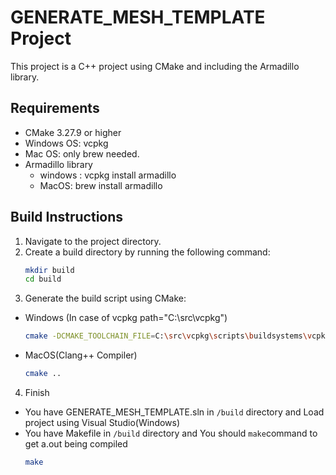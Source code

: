 # GENERATE_MESH_TEMPLATE Project

This project is a C++ project using CMake and including the Armadillo library.

## Requirements

- CMake 3.27.9 or higher
- Windows OS: vcpkg
- Mac OS: only brew needed.
- Armadillo library
   - windows : vcpkg install armadillo
   - MacOS: brew install armadillo

## Build Instructions

1. Navigate to the project directory.
2. Create a build directory by running the following command:
   ```bash
   mkdir build
   cd build
   ```
3. Generate the build script using CMake:

- Windows (In case of vcpkg path="C:\src\vcpkg")
   ```bash
   cmake -DCMAKE_TOOLCHAIN_FILE=C:\src\vcpkg\scripts\buildsystems\vcpkg.cmake ..
   ```

- MacOS(Clang++ Compiler)
   ```bash
   cmake ..
   ```


4. Finish
- You have GENERATE_MESH_TEMPLATE.sln in `/build` directory and Load project using Visual Studio(Windows)
- You have Makefile in `/build` directory and You should `make`command to get a.out being compiled
   ```bash
   make
   ```
